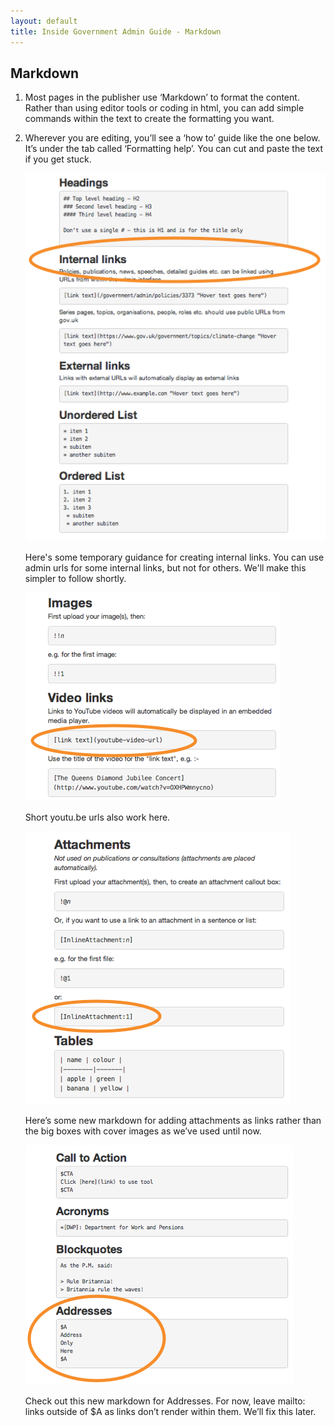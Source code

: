 ```yaml
---
layout: default
title: Inside Government Admin Guide - Markdown
---
```


## Markdown

1. Most pages in the publisher use ‘Markdown’ to format the content. Rather than using editor tools or coding in html, you can add simple commands within the text to create the formatting you want. 

2. Wherever you are editing, you’ll see a ‘how to’ guide like the one below. It’s under the tab called ‘Formatting help’. You can cut and paste the text if you get stuck.

   ![Markdown 1](markdown-1.png)
   
   Here's some temporary guidance for creating internal links. You can use admin urls for some internal links, but not for others. We'll make this simpler to follow shortly.
   
   ![Markdown 2](markdown-2.png)
   
   Short youtu.be urls also work here.  
      
   ![Markdown 3](markdown-3.png)
   
   Here’s some new markdown for adding attachments as links rather than the big boxes with cover images as we’ve used until now.
   
   ![Markdown 4](markdown-4.png)
   
   Check out this new markdown for Addresses. For now, leave mailto: links outside of $A as links don’t render within them. We’ll fix this later.
